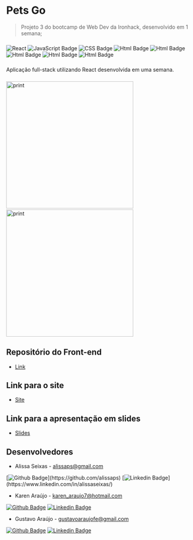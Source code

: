 # Pets Go

>Projeto 3 do bootcamp de Web Dev da Ironhack, desenvolvido em 1 semana;

###

  
  

![React](https://camo.githubusercontent.com/4e4a3b5c3e9c00501ec866e2f2466c5a6032f838aca5f2cf3b14450e39e8a2f0/68747470733a2f2f696d672e736869656c64732e696f2f62616467652f72656163742532302d2532333230323332612e7376673f267374796c653d666f722d7468652d6261646765266c6f676f3d7265616374266c6f676f436f6c6f723d253233363144414642) ![JavaScript Badge](https://img.shields.io/badge/JavaScript-F7DF1E?style=for-the-badge&logo=javascript&logoColor=black) ![CSS Badge](https://img.shields.io/badge/CSS3-1572B6?style=for-the-badge&logo=css3&logoColor=white) ![Html Badge](https://img.shields.io/badge/HTML5-E34F26?style=for-the-badge&logo=html5&logoColor=white) ![Html Badge](https://img.shields.io/badge/Node.js-43853D?style=for-the-badge&logo=node.js&logoColor=white)  ![Html Badge](https://res.cloudinary.com/practicaldev/image/fetch/s--X1_tTziN--/c_limit%2Cf_auto%2Cfl_progressive%2Cq_auto%2Cw_880/https://img.shields.io/badge/Tailwind_CSS-38B2AC%3Fstyle%3Dfor-the-badge%26logo%3Dtailwind-css%26logoColor%3Dwhite) ![Html Badge](https://img.shields.io/badge/MongoDB-4EA94B?style=for-the-badge&logo=mongodb&logoColor=white) ![Html Badge](https://img.shields.io/badge/Express.js-404D59?style=for-the-badge)



  

###

Aplicação full-stack utilizando React desenvolvida em uma semana.





###
<img src="./src/assets/images/printscreen.png" alt="print" style="height:340px;"/>&nbsp; &nbsp; <img src="./src/assets/images/printscreen-mobile.jpg" alt="print" style="height:340px;"/> 
###


## Repositório do Front-end
- [Link](https://github.com/gustavoaraujofe/pets-go-front)
  
  

## Link para o site

-  [Site](https://petsgo.netlify.app/)

  

## Link para a apresentação em slides

-  [Slides]()

  

## Desenvolvedores

- Alissa Seixas - alissaps@gmail.com

[![Github Badge](https://img.shields.io/badge/-Github-000?style=flat-square&logo=Github&logoColor=white&link=https://github.com/alissaps(https://github.com/alissaps))](https://github.com/alissaps) [![Linkedin Badge](https://img.shields.io/badge/-LinkedIn-blue?style=flat-square&logo=Linkedin&logoColor=white&link=[https://www.linkedin.com/in/alissaseixas/](https://www.linkedin.com/in/alissaseixas/))](https://www.linkedin.com/in/alissaseixas/)

  - Karen Araújo - karen_araujo7@hotmail.com

[![Github Badge](https://img.shields.io/badge/-Github-000?style=flat-square&logo=Github&logoColor=white&link=https://github.com/karenaraujo7)](https://github.com/karenaraujo7) [![Linkedin Badge](https://img.shields.io/badge/-LinkedIn-blue?style=flat-square&logo=Linkedin&logoColor=white&link=https://www.linkedin.com/in/karen-ara%C3%BAjo-289162174/)](https://www.linkedin.com/in/karen-ara%C3%BAjo-289162174/)
  


- Gustavo Araújo - gustavoaraujofe@gmail.com

  

[![Github Badge](https://img.shields.io/badge/-Github-000?style=flat-square&logo=Github&logoColor=white&link=https://github.com/gustavoaraujofe)](https://github.com/gustavoaraujofe) [![Linkedin Badge](https://img.shields.io/badge/-LinkedIn-blue?style=flat-square&logo=Linkedin&logoColor=white&link=https://www.linkedin.com/in/gustavoaraujofe)](https://www.linkedin.com/in/gustavoaraujofe)